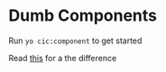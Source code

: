 # Dumb Components

Run `yo cic:component` to get started

Read [this](https://medium.com/@dan_abramov/smart-and-dumb-components-7ca2f9a7c7d0) for a the difference
